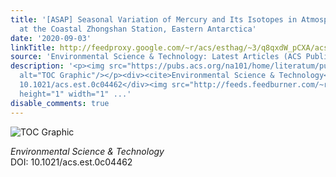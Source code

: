 ```yaml
---
title: '[ASAP] Seasonal Variation of Mercury and Its Isotopes in Atmospheric Particles
  at the Coastal Zhongshan Station, Eastern Antarctica'
date: '2020-09-03'
linkTitle: http://feedproxy.google.com/~r/acs/esthag/~3/q8qxdW_pCXA/acs.est.0c04462
source: 'Environmental Science & Technology: Latest Articles (ACS Publications)'
description: '<p><img src="https://pubs.acs.org/na101/home/literatum/publisher/achs/journals/content/esthag/0/esthag.ahead-of-print/acs.est.0c04462/20200903/images/medium/es0c04462_0007.gif"
  alt="TOC Graphic"/></p><div><cite>Environmental Science & Technology</cite></div><div>DOI:
  10.1021/acs.est.0c04462</div><img src="http://feeds.feedburner.com/~r/acs/esthag/~4/q8qxdW_pCXA"
  height="1" width="1" ...'
disable_comments: true
---
```

<p><img src="https://pubs.acs.org/na101/home/literatum/publisher/achs/journals/content/esthag/0/esthag.ahead-of-print/acs.est.0c04462/20200903/images/medium/es0c04462_0007.gif" alt="TOC Graphic"/></p><div><cite>Environmental Science & Technology</cite></div><div>DOI: 10.1021/acs.est.0c04462</div><img src="http://feeds.feedburner.com/~r/acs/esthag/~4/q8qxdW_pCXA" height="1" width="1" ...